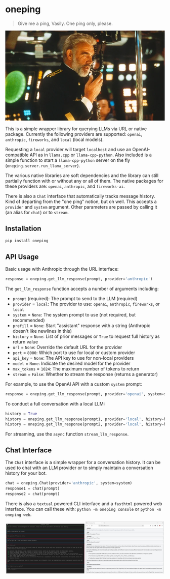 # oneping

>Give me a ping, Vasily. One ping only, please.

![One ping only, please.](demo/oneping.png)

This is a simple wrapper library for querying LLMs via URL or native package. Currently the following providers are supported: `openai`, `anthropic`, `fireworks`, and `local` (local models).

Requesting a `local` provider will target `localhost` and use an OpenAI-compatible API as in `llama.cpp` or `llama-cpp-python`. Also included is a simple function to start a `llama-cpp-python` server on the fly (`oneping.server.run_llama_server`).

The various native libraries are soft dependencies and the library can still partially function with or without any or all of them. The native packages for these providers are: `openai`, `anthropic`, and `fireworks-ai`.

There is also a `Chat` interface that automatically tracks message history. Kind of departing from the "one ping" notion, but oh well. This accepts a `provider` and `system` argument. Other parameters are passed by calling it (an alias for `chat`) or to `stream`.

## Installation

```bash
pip install oneping
```

## API Usage

Basic usage with Anthropic through the URL interface:
```python
response = oneping.get_llm_response(prompt, provider='anthropic')
```

The `get_llm_response` function accepts a number of arguments including:

- `prompt` (required): The prompt to send to the LLM (required)
- `provider` = `local`: The provider to use: `openai`, `anthropic`, `fireworks`, or `local`
- `system` = `None`: The system prompt to use (not required, but recommended)
- `prefill` = `None`: Start "assistant" response with a string (Anthropic doesn't like newlines in this)
- `history` = `None`: List of prior messages or `True` to request full history as return value
- `url` = `None`: Override the default URL for the provider
- `port` = `8000`: Which port to use for local or custom provider
- `api_key` = `None`: The API key to use for non-local providers
- `model` = `None`: Indicate the desired model for the provider
- `max_tokens` = `1024`: The maximum number of tokens to return
- `stream` = `False`: Whether to stream the response (returns a generator)

For example, to use the OpenAI API with a custom `system` prompt:
```python
response = oneping.get_llm_response(prompt, provider='openai', system=system)
```

To conduct a full conversation with a local LLM:
```python
history = True
history = oneping.get_llm_response(prompt1, provider='local', history=history)
history = oneping.get_llm_response(prompt2, provider='local', history=history)
```

For streaming, use the `async` function `stream_llm_response`.

## Chat Interface

The `Chat` interface is a simple wrapper for a conversation history. It can be used to chat with an LLM provider or to simply maintain a conversation history for your bot.

```python
chat = oneping.Chat(provider='anthropic', system=system)
response1 = chat(prompt)
response2 = chat(prompt)
```

There is also a `textual` powered CLI interface and a `fasthtml` powered web interface. You can call these with: `python -m oneping console` or `python -m oneping web`.

<p align="center">
<img src="demo/textual.png" alt="Textual Chat" width="49%">
<img src="demo/fasthtml.png" alt="FastHTML Chat" width="49%">
</p>
